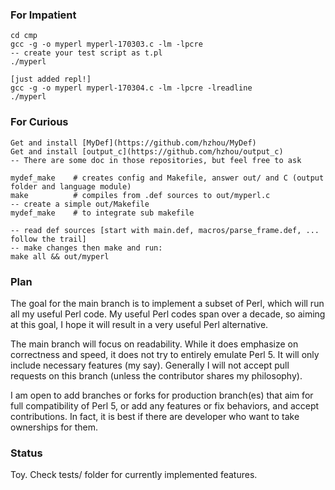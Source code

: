 ### For Impatient
    cd cmp
    gcc -g -o myperl myperl-170303.c -lm -lpcre
    -- create your test script as t.pl
    ./myperl 

    [just added repl!]
    gcc -g -o myperl myperl-170304.c -lm -lpcre -lreadline
    ./myperl

### For Curious
    Get and install [MyDef](https://github.com/hzhou/MyDef)
    Get and install [output_c](https://github.com/hzhou/output_c)
    -- There are some doc in those repositories, but feel free to ask

    mydef_make    # creates config and Makefile, answer out/ and C (output folder and language module)
    make          # compiles from .def sources to out/myperl.c
    -- create a simple out/Makefile
    mydef_make    # to integrate sub makefile

    -- read def sources [start with main.def, macros/parse_frame.def, ... follow the trail]
    -- make changes then make and run:
    make all && out/myperl

### Plan
The goal for the main branch is to implement a subset of Perl, which will run all my useful Perl code. My useful Perl codes span over a decade, so aiming at this goal, I hope it will result in a very useful Perl alternative. 

The main branch will focus on readability. While it does emphasize on correctness and speed, it does not try to entirely emulate Perl 5. It will only include necessary features (my say). Generally I will not accept pull requests on this branch (unless the contributor shares my philosophy).

I am open to add branches or forks for production branch(es) that aim for full compatibility of Perl 5, or add any features or fix behaviors, and accept contributions. In fact, it is best if there are developer who want to take ownerships for them. 
    
### Status

Toy. Check tests/ folder for currently implemented features.


